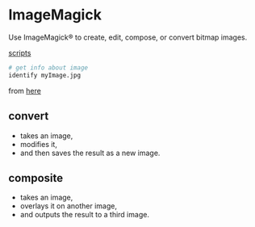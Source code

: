   # ImageMagick

Use ImageMagick® to create, edit, compose, or convert bitmap images.

[scripts](http://www.fmwconcepts.com/imagemagick/index.php)

```bash
# get info about image
identify myImage.jpg
```

from [here](https://www.raywenderlich.com/1716-how-to-change-your-app-icon-at-build-time)
## convert
* takes an image,
* modifies it,
* and then saves the result as a new image.

## composite
* takes an image,
* overlays it on another image,
* and outputs the result to a third image.
